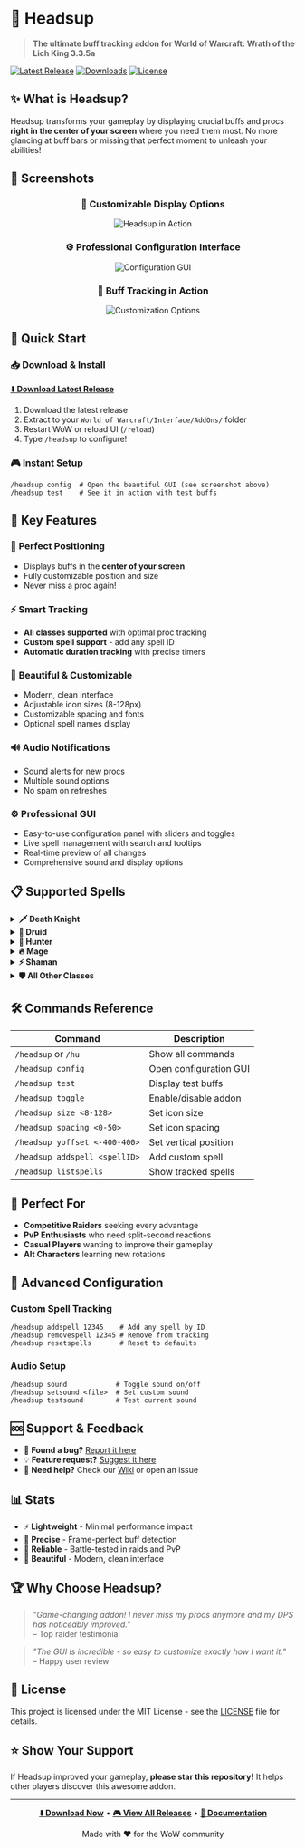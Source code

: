 # 🎯 Headsup

> **The ultimate buff tracking addon for World of Warcraft: Wrath of the Lich King 3.3.5a**

[![Latest Release](https://img.shields.io/github/v/release/tje3d/Headsup?style=for-the-badge&color=00d4aa)](https://github.com/tje3d/Headsup/releases/latest)
[![Downloads](https://img.shields.io/github/downloads/tje3d/Headsup/total?style=for-the-badge&color=1e90ff)](https://github.com/tje3d/Headsup/releases)
[![License](https://img.shields.io/github/license/tje3d/Headsup?style=for-the-badge&color=orange)](LICENSE)

## ✨ What is Headsup?

Headsup transforms your gameplay by displaying crucial buffs and procs **right in the center of your screen** where you need them most. No more glancing at buff bars or missing that perfect moment to unleash your abilities!

## 📸 Screenshots

<div align="center">

### 🎨 Customizable Display Options

![Headsup in Action](images/1.png)

### ⚙️ Professional Configuration Interface

![Configuration GUI](images/2.png)

### 🎯 Buff Tracking in Action

![Customization Options](images/3.png)

</div>

## 🚀 Quick Start

### 📥 Download & Install

**[⬇️ Download Latest Release](https://github.com/tje3d/Headsup/releases/latest/download/Headsup.zip)**

1. Download the latest release
2. Extract to your `World of Warcraft/Interface/AddOns/` folder
3. Restart WoW or reload UI (`/reload`)
4. Type `/headsup` to configure!

### 🎮 Instant Setup

```
/headsup config  # Open the beautiful GUI (see screenshot above)
/headsup test    # See it in action with test buffs
```

## 🌟 Key Features

### 🎯 **Perfect Positioning**

- Displays buffs in the **center of your screen**
- Fully customizable position and size
- Never miss a proc again!

### ⚡ **Smart Tracking**

- **All classes supported** with optimal proc tracking
- **Custom spell support** - add any spell ID
- **Automatic duration tracking** with precise timers

### 🎨 **Beautiful & Customizable**

- Modern, clean interface
- Adjustable icon sizes (8-128px)
- Customizable spacing and fonts
- Optional spell names display

### 🔊 **Audio Notifications**

- Sound alerts for new procs
- Multiple sound options
- No spam on refreshes

### ⚙️ **Professional GUI**

- Easy-to-use configuration panel with sliders and toggles
- Live spell management with search and tooltips
- Real-time preview of all changes
- Comprehensive sound and display options

## 📋 Supported Spells

<details>
<summary><strong>🗡️ Death Knight</strong></summary>

- Killing Machine
- Rime (Freezing Fog)
- Cinderglacier
- Desolation
- Unholy Force & Strength
</details>

<details>
<summary><strong>🌿 Druid</strong></summary>

- Eclipse (Solar & Lunar)
- Nature's Grace
- Predator's Swiftness
- Omen of Clarity
- Owlkin Frenzy
</details>

<details>
<summary><strong>🏹 Hunter</strong></summary>

- Improved Steady Shot
- Lock and Load
- Rapid Killing
</details>

<details>
<summary><strong>🔥 Mage</strong></summary>

- Arcane Concentration
- Brain Freeze
- Fingers of Frost
- Hot Streak
- Missile Barrage
- And more!
</details>

<details>
<summary><strong>⚡ Shaman</strong></summary>

- Elemental Focus
- Maelstrom Weapon
- Tidal Waves
</details>

<details>
<summary><strong>🛡️ All Other Classes</strong></summary>

**Paladin, Priest, Warlock, Warrior** - comprehensive proc tracking for optimal DPS and healing rotations!

</details>

## 🛠️ Commands Reference

| Command                       | Description            |
| ----------------------------- | ---------------------- |
| `/headsup` or `/hu`           | Show all commands      |
| `/headsup config`             | Open configuration GUI |
| `/headsup test`               | Display test buffs     |
| `/headsup toggle`             | Enable/disable addon   |
| `/headsup size <8-128>`       | Set icon size          |
| `/headsup spacing <0-50>`     | Set icon spacing       |
| `/headsup yoffset <-400-400>` | Set vertical position  |
| `/headsup addspell <spellID>` | Add custom spell       |
| `/headsup listspells`         | Show tracked spells    |

## 🎯 Perfect For

- **Competitive Raiders** seeking every advantage
- **PvP Enthusiasts** who need split-second reactions
- **Casual Players** wanting to improve their gameplay
- **Alt Characters** learning new rotations

## 🔧 Advanced Configuration

### Custom Spell Tracking

```
/headsup addspell 12345    # Add any spell by ID
/headsup removespell 12345 # Remove from tracking
/headsup resetspells       # Reset to defaults
```

### Audio Setup

```
/headsup sound            # Toggle sound on/off
/headsup setsound <file>  # Set custom sound
/headsup testsound        # Test current sound
```

## 🆘 Support & Feedback

- 🐛 **Found a bug?** [Report it here](https://github.com/tje3d/Headsup/issues)
- 💡 **Feature request?** [Suggest it here](https://github.com/tje3d/Headsup/issues)
- 💬 **Need help?** Check our [Wiki](https://github.com/tje3d/Headsup/wiki) or open an issue

## 📊 Stats

- ⚡ **Lightweight** - Minimal performance impact
- 🎯 **Precise** - Frame-perfect buff detection
- 🔄 **Reliable** - Battle-tested in raids and PvP
- 🎨 **Beautiful** - Modern, clean interface

## 🏆 Why Choose Headsup?

> _"Game-changing addon! I never miss my procs anymore and my DPS has noticeably improved."_  
> – Top raider testimonial

> _"The GUI is incredible - so easy to customize exactly how I want it."_  
> – Happy user review

## 📜 License

This project is licensed under the MIT License - see the [LICENSE](LICENSE) file for details.

## ⭐ Show Your Support

If Headsup improved your gameplay, **please star this repository!** It helps other players discover this awesome addon.

---

<div align="center">

**[⬇️ Download Now](https://github.com/tje3d/Headsup/releases/latest)** • **[🎮 View All Releases](https://github.com/tje3d/Headsup/releases)** • **[📖 Documentation](https://github.com/tje3d/Headsup/wiki)**

Made with ❤️ for the WoW community

</div>
